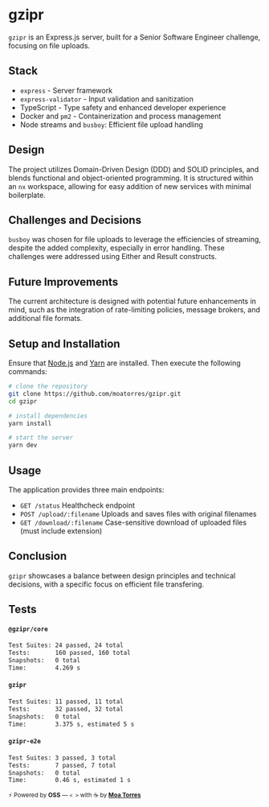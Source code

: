 # gzipr

`gzipr` is an Express.js server, built for a Senior Software Engineer challenge, focusing on file uploads.

## Stack

- `express` - Server framework
- `express-validator` - Input validation and sanitization
- TypeScript - Type safety and enhanced developer experience
- Docker and `pm2` - Containerization and process management
- Node streams and `busboy`: Efficient file upload handling

## Design

The project utilizes Domain-Driven Design (DDD) and SOLID principles, and blends functional and object-oriented programming. It is structured within an `nx` workspace, allowing for easy addition of new services with minimal boilerplate.

## Challenges and Decisions

`busboy` was chosen for file uploads to leverage the efficiencies of streaming, despite the added complexity, especially in error handling. These challenges were addressed using Either and Result constructs.

## Future Improvements

The current architecture is designed with potential future enhancements in mind, such as the integration of rate-limiting policies, message brokers, and additional file formats.

## Setup and Installation

Ensure that [Node.js](http://nodejs.org/) and [Yarn](https://yarnpkg.com/) are installed. Then execute the following commands:

```bash
# clone the repository
git clone https://github.com/moatorres/gzipr.git
cd gzipr

# install dependencies
yarn install

# start the server
yarn dev
```

## Usage

The application provides three main endpoints:

- `GET /status`
  Healthcheck endpoint
- `POST /upload/:filename`
  Uploads and saves files with original filenames
- `GET /download/:filename`
  Case-sensitive download of uploaded files (must include extension)

## Conclusion

`gzipr` showcases a balance between design principles and technical decisions, with a specific focus on efficient file transfering.

## Tests

#### `@gzipr/core`

```bash
Test Suites: 24 passed, 24 total
Tests:       160 passed, 160 total
Snapshots:   0 total
Time:        4.269 s
```

#### `gzipr`

```bash
Test Suites: 11 passed, 11 total
Tests:       32 passed, 32 total
Snapshots:   0 total
Time:        3.375 s, estimated 5 s
```

#### `gzipr-e2e`

```bash
Test Suites: 3 passed, 3 total
Tests:       7 passed, 7 total
Snapshots:   0 total
Time:        0.46 s, estimated 1 s
```

<sub>⚡️ Powered by **OSS** — `< >` with ☕️ by [**Moa Torres**](https://github.com/moatorres)</sub>

